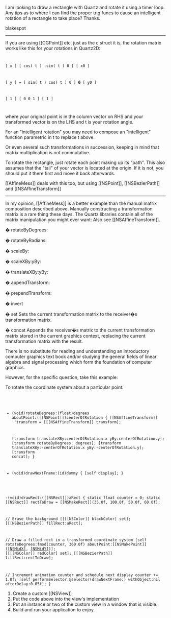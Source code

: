 I am looking to draw a rectangle with Quartz and rotate it using a timer loop.  Any tips as to where I can find the proper trig funcs to cause an intelligent rotation of a rectangle to take place?  Thanks.

blakespot

----

If you are using [[CGPoint]] etc. just as the c struct it is, the rotation matrix works like this for your rotations in Quartz2D:
<code>

[ x  ]             [ cos( t )  -sin( t )    0  ]        [ x0  ]

[  y  ]   =       [  sin( t )    cos( t )   0  ]    �  [  y0  ]

[ 1  ]             [    0           0       1  ]        [ 1    ]

</code>

where your original point is in the column vector on RHS and your transformed vector is on the LHS and t is your rotation angle.

For an "intelligent rotation" you may need to compose an "intelligent" function parametric in t to replace t above.

Or even several such transformations in succession, keeping in mind that matrix multiplication is not commutative.

To rotate the rectangle, just rotate each point making up its "path".
This also assumes that the "tail" of your vector is located at the origin. If it is not, you should put it there first and move it back afterwards.

[[AffineMess]] deals with this too, but using [[NSPoint]], [[NSBezierPath]] and [[NSAffineTransform]]

----
In my opinion, [[AffineMess]] is a better example than the manual matrix composition described above.
Manually constructing a transformation matrix is a rare thing these days.  The Quartz libraries contain all of the matrix manipulation you might ever want: Also see [[NSAffineTransform]].

� rotateByDegrees:

� rotateByRadians:

� scaleBy:

� scaleXBy:yBy:

� translateXBy:yBy:

� appendTransform:

� prependTransform:

� invert


� set
Sets the current transformation matrix to the receiver�s transformation matrix.

� concat
Appends the receiver�s matrix to the current transformation matrix stored in the current graphics context, replacing the current transformation matrix with the result.


There is no substitute for reading and understanding an introductory computer graphics text book and/or studying the general fields of linear algebra and signal processing which form the foundation of computer graphics.

However, for the specific question, take this example:

To rotate the coordinate system about a particular point:
<code>
- (void)rotateDegrees:(float)degrees aboutPoint:([[NSPoint]])centerOfRotation
{
   [[NSAffineTransform]]     ''transform = [[[NSAffineTransform]] transform];
   
   [transform translateXBy:centerOfRotation.x yBy:centerOfRotation.y];
   [transform rotateByDegrees: degrees];
   [transform translateXBy:-centerOfRotation.x yBy:-centerOfRotation.y];
   [transform concat];
}


- (void)drawNextFrame:(id)dummy
{
   [self display];
}

-(void)drawRect:([[NSRect]])aRect
{
   static float    counter = 0;
   static [[NSRect]] rectToDraw = [[NSMakeRect]](35.0f, 100.0f, 50.0f, 60.0f);
   
   // Erase the background
   [[[[NSColor]] blackColor] set];
   [[[NSBezierPath]] fillRect:aRect];   

   // Draw a filled rect in a transformed coordinate system
   [self rotateDegrees:fmod(counter, 360.0f) aboutPoint:[[NSMakePoint]]([[NSMidX]](rectToDraw), [[NSMidY]](rectToDraw))];
   [[[[NSColor]] redColor] set];
   [[[NSBezierPath]] fillRect:rectToDraw];  

   // Increment animation counter and schedule next display
   counter += 1.0f;
   [self performSelector:@selector(drawNextFrame:) withObject:nil afterDelay:0.05f];
}
</code>

1) Create a custom [[NSView]]
2) Put the code above into the view's implementation
3) Put an instance or two of the custom view in a window that is visible.
4) Build and run your application to enjoy.